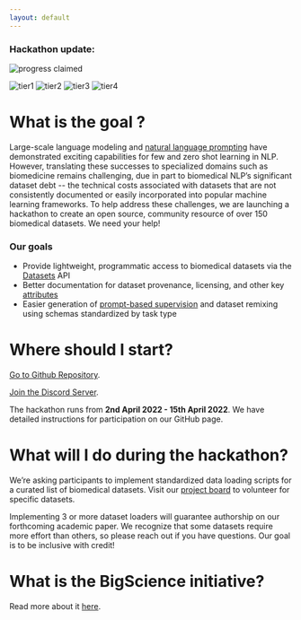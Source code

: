 ```yaml
---
layout: default
---
```


<!-- Text can be **bold**, _italic_, or ~~strikethrough~~. -->

### Hackathon update:

![progress claimed](https://progress-bar.dev/96/?title=Datasets%20Claimed)

![tier1](https://progress-bar.dev/100/?title=Milestone%201%20(30%20Datasets%20Completed))
![tier2](https://progress-bar.dev/100/?title=Milestone%202%20(60%20Datasets%20Completed))
![tier3](https://progress-bar.dev/76/?title=Milestone%203%20(100%20Datasets%20Completed))
![tier4](https://progress-bar.dev/47/?title=Milestone%204%20(All%20Datasets%20Completed))

# What is the goal ?

Large-scale language modeling and [natural language prompting](http://pretrain.nlpedia.ai/) have demonstrated exciting capabilities for few and zero shot learning in NLP.  However, translating these successes to specialized domains such as biomedicine remains challenging, due in part to biomedical NLP’s significant dataset debt -- the technical costs associated with datasets that are not consistently documented or easily incorporated into popular machine learning frameworks. To help address these challenges, we are launching a hackathon to create an open source, community resource of over 150 biomedical datasets. We need your help! 

### Our goals

*   Provide lightweight, programmatic access to biomedical datasets via the [Datasets](https://github.com/huggingface/datasets) API
*   Better documentation for dataset provenance, licensing, and other key [attributes](https://arxiv.org/abs/1803.09010) 
*   Easier generation of [prompt-based supervision](https://arxiv.org/abs/2202.01279) and dataset remixing using schemas standardized by task type

# Where should I start?

[Go to Github Repository](https://github.com/bigscience-workshop/biomedical).

[Join the Discord Server](https://discord.gg/Cwf3nT3ajP).

The hackathon runs from **2nd April 2022 - 15th April 2022**.
We have detailed instructions for participation on our GitHub page. 

<!-- ### Come meet the team and ask us questions.

When: Apr 6, 2022 11:00 AM Eastern Time (US and Canada) 

Register [here](https://virginia.zoom.us/meeting/register/tJwsf-qqpzsvHdbe6tWsAmRjEvf1yIvZ8ODL) -->


# What will I do during the hackathon?

We’re asking participants to implement standardized data loading scripts for a curated list of biomedical datasets. Visit our [project board](https://github.com/orgs/bigscience-workshop/projects/6) to volunteer for specific datasets. 

Implementing 3 or more dataset loaders will guarantee authorship on our forthcoming academic paper. We recognize that some datasets require more effort than others, so please reach out if you have questions. Our goal is to be inclusive with credit!  


# What is the BigScience initiative?

Read more about it [here](https://bigscience.huggingface.co/).


<!--
#

> This is a blockquote following a header.
>
> When something is important enough, you do it even if the odds are not in your favor.

### Header 3

```js
// Javascript code with syntax highlighting.
var fun = function lang(l) {
  dateformat.i18n = require('./lang/' + l)
  return true;
}
```

```ruby
# Ruby code with syntax highlighting
GitHubPages::Dependencies.gems.each do |gem, version|
  s.add_dependency(gem, "= #{version}")
end
```

#### Header 4

*   This is an unordered list following a header.
*   This is an unordered list following a header.
*   This is an unordered list following a header.

##### Header 5

1.  This is an ordered list following a header.
2.  This is an ordered list following a header.
3.  This is an ordered list following a header.

###### Header 6

| head1        | head two          | three |
|:-------------|:------------------|:------|
| ok           | good swedish fish | nice  |
| out of stock | good and plenty   | nice  |
| ok           | good `oreos`      | hmm   |
| ok           | good `zoute` drop | yumm  |

### There's a horizontal rule below this.

* * *

### Here is an unordered list:

*   Item foo
*   Item bar
*   Item baz
*   Item zip

### And an ordered list:

1.  Item one
1.  Item two
1.  Item three
1.  Item four

### And a nested list:

- level 1 item
  - level 2 item
  - level 2 item
    - level 3 item
    - level 3 item
- level 1 item
  - level 2 item
  - level 2 item
  - level 2 item
- level 1 item
  - level 2 item
  - level 2 item
- level 1 item

### Small image

![Octocat](https://github.githubassets.com/images/icons/emoji/octocat.png)

### Large image

![Branching](https://guides.github.com/activities/hello-world/branching.png)


### Definition lists can be used with HTML syntax.

<dl>
<dt>Name</dt>
<dd>Godzilla</dd>
<dt>Born</dt>
<dd>1952</dd>
<dt>Birthplace</dt>
<dd>Japan</dd>
<dt>Color</dt>
<dd>Green</dd>
</dl>

```
Long, single-line code blocks should not wrap. They should horizontally scroll if they are too long. This line should be long enough to demonstrate this.
```

```
The final element.
``` -->

